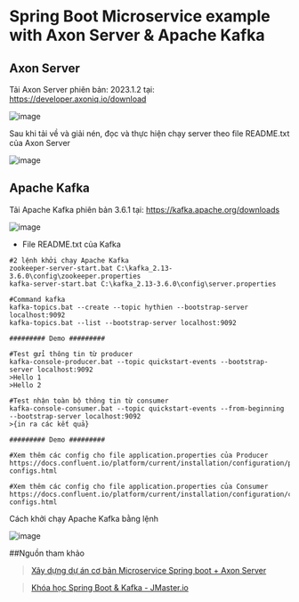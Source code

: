 # Spring Boot Microservice example with Axon Server & Apache Kafka
## Axon Server
Tải Axon Server phiên bản: 2023.1.2 tại: https://developer.axoniq.io/download

![image](https://github.com/DHThienIT/DemoProject_BorrowingBook_Microservice/assets/114917226/6596c5dc-2711-475f-9663-1fa830fcf828)

Sau khi tải về và giải nén, đọc và thực hiện chạy server theo file README.txt của Axon Server

![image](https://github.com/DHThienIT/DemoProject_BorrowingBook_Microservice/assets/114917226/2de1d96d-7f95-4342-8d2e-12aef318bfaa)

## Apache Kafka
Tải Apache Kafka phiên bản 3.6.1 tại: https://kafka.apache.org/downloads

![image](https://github.com/DHThienIT/DemoProject_BorrowingBook_Microservice/assets/114917226/1a131d9e-77fd-4f30-846b-f52554d591e7)

- File README.txt của Kafka
```
#2 lệnh khởi chạy Apache Kafka
zookeeper-server-start.bat C:\kafka_2.13-3.6.0\config\zookeeper.properties
kafka-server-start.bat C:\kafka_2.13-3.6.0\config\server.properties

#Command kafka
kafka-topics.bat --create --topic hythien --bootstrap-server localhost:9092
kafka-topics.bat --list --bootstrap-server localhost:9092

######### Demo #########

#Test gửi thông tin từ producer
kafka-console-producer.bat --topic quickstart-events --bootstrap-server localhost:9092
>Hello 1
>Hello 2

#Test nhận toàn bộ thông tin từ consumer
kafka-console-consumer.bat --topic quickstart-events --from-beginning --bootstrap-server localhost:9092
>{in ra các kết quả}

######### Demo #########

#Xem thêm các config cho file application.properties của Producer
https://docs.confluent.io/platform/current/installation/configuration/producer-configs.html

#Xem thêm các config cho file application.properties của Consumer
https://docs.confluent.io/platform/current/installation/configuration/consumer-configs.html
```

Cách khởi chạy Apache Kafka bằng lệnh

![image](https://github.com/DHThienIT/DemoProject_BorrowingBook_Microservice/assets/114917226/73cb0d6d-1b4e-4114-a069-9652aeb022d2)

##Nguồn tham khảo
> [Xây dựng dự án cơ bản Microservice Spring boot + Axon Server](https://www.youtube.com/playlist?list=PLDHSigHSDJWUTBa8r8tvQDQMZbemLBNp4)

> [Khóa học Spring Boot & Kafka - JMaster.io](https://www.youtube.com/watch?v=HGywc-e5f4E&list=PLsfLgp1K1xQ42CWP8dsIa7OT2EJFnRGGd)
